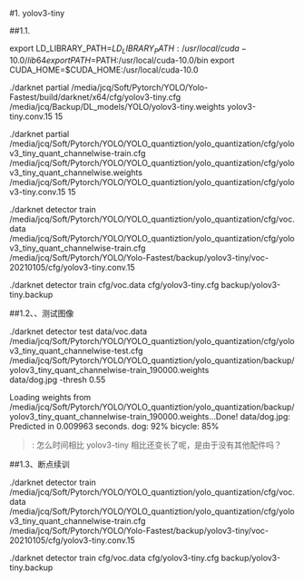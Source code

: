   
#1. yolov3-tiny 


##1.1. 



export LD_LIBRARY_PATH=$LD_LIBRARY_PATH:/usr/local/cuda-10.0/lib64
export PATH=$PATH:/usr/local/cuda-10.0/bin
export CUDA_HOME=$CUDA_HOME:/usr/local/cuda-10.0




./darknet partial /media/jcq/Soft/Pytorch/YOLO/Yolo-Fastest/build/darknet/x64/cfg/yolov3-tiny.cfg /media/jcq/Backup/DL_models/YOLO/yolov3-tiny.weights yolov3-tiny.conv.15 15


./darknet partial \
/media/jcq/Soft/Pytorch/YOLO/YOLO_quantiztion/yolo_quantization/cfg/yolov3_tiny_quant_channelwise-train.cfg \
/media/jcq/Soft/Pytorch/YOLO/YOLO_quantiztion/yolo_quantization/cfg/yolov3_tiny_quant_channelwise.weights \
/media/jcq/Soft/Pytorch/YOLO/YOLO_quantiztion/yolo_quantization/cfg/yolov3-tiny.conv.15 15


./darknet detector train /media/jcq/Soft/Pytorch/YOLO/YOLO_quantiztion/yolo_quantization/cfg/voc.data \
/media/jcq/Soft/Pytorch/YOLO/YOLO_quantiztion/yolo_quantization/cfg/yolov3_tiny_quant_channelwise-train.cfg \
/media/jcq/Soft/Pytorch/YOLO/Yolo-Fastest/backup/yolov3-tiny/voc-20210105/cfg/yolov3-tiny.conv.15





./darknet detector train cfg/voc.data cfg/yolov3-tiny.cfg backup/yolov3-tiny.backup




##1.2、、测试图像


./darknet detector  test  data/voc.data \
/media/jcq/Soft/Pytorch/YOLO/YOLO_quantiztion/yolo_quantization/cfg/yolov3_tiny_quant_channelwise-test.cfg \
/media/jcq/Soft/Pytorch/YOLO/YOLO_quantiztion/yolo_quantization/backup/yolov3_tiny_quant_channelwise-train_190000.weights \
 data/dog.jpg  -thresh 0.55



Loading weights from /media/jcq/Soft/Pytorch/YOLO/YOLO_quantiztion/yolo_quantization/backup/yolov3_tiny_quant_channelwise-train_190000.weights...Done!
data/dog.jpg: Predicted in 0.009963 seconds.
dog: 92%
bicycle: 85%

> : 怎么时间相比 yolov3-tiny 相比还变长了呢，是由于没有其他配件吗？




##1.3、断点续训

 ./darknet detector train /media/jcq/Soft/Pytorch/YOLO/YOLO_quantiztion/yolo_quantization/cfg/voc.data \
/media/jcq/Soft/Pytorch/YOLO/YOLO_quantiztion/yolo_quantization/cfg/yolov3_tiny_quant_channelwise-train.cfg \
/media/jcq/Soft/Pytorch/YOLO/Yolo-Fastest/backup/yolov3-tiny/voc-20210105/cfg/yolov3-tiny.conv.15





./darknet detector train cfg/voc.data cfg/yolov3-tiny.cfg backup/yolov3-tiny.backup


